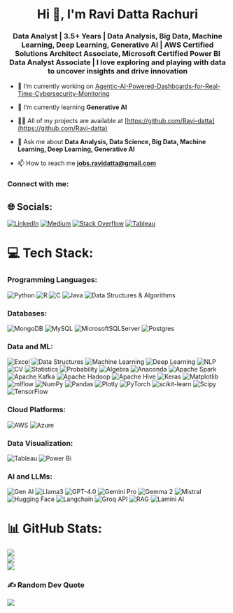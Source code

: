 <h1 align="center">Hi 👋, I'm Ravi Datta Rachuri</h1>
<h3 align="center"> Data Analyst | 3.5+ Years | Data Analysis, Big Data, Machine Learning, Deep Learning, Generative AI | AWS Certified Solutions Architect Associate, Microsoft Certified Power BI Data Analyst Associate | I love exploring and playing with data to uncover insights and drive innovation</h3>

- 🔭 I’m currently working on [Agentic-AI-Powered-Dashboards-for-Real-Time-Cybersecurity-Monitoring<be>](https://github.com/Ravi-datta/Agentic-AI-Powered-Dashboards-for-Real-Time-Cybersecurity-Monitoring)

- 🌱 I’m currently learning **Generative AI**

- 👨‍💻 All of my projects are available at [https://github.com/Ravi-datta](https://github.com/Ravi-datta)

- 💬 Ask me about **Data Analysis, Data Science, Big Data, Machine Learning, Deep Learning, Generative AI**

- 📫 How to reach me **jobs.ravidatta@gmail.com**

<h3 align="left">Connect with me:</h3>


## 🌐 Socials:
[![LinkedIn](https://img.shields.io/badge/LinkedIn-%230077B5.svg?logo=linkedin&logoColor=white)](https://linkedin.com/in/https://www.linkedin.com/in/ravi-datta-rachuri/) [![Medium](https://img.shields.io/badge/Medium-12100E?logo=medium&logoColor=white)](https://medium.com/@ravidatta.rachuri) [![Stack Overflow](https://img.shields.io/badge/-Stackoverflow-FE7A16?logo=stack-overflow&logoColor=white)](https://stackoverflow.com/users/29554077/ravi-datta-rachuri) [![Tableau](https://img.shields.io/badge/Tableau-1F4B99?logo=Tableau&logoColor=white)](https://public.tableau.com/app/profile/ravi.datta.rachuri/vizzes)

# 💻 Tech Stack:

### Programming Languages:
![Python](https://img.shields.io/badge/python-3670A0?style=for-the-badge&logo=python&logoColor=ffdd54)
![R](https://img.shields.io/badge/r-%23276DC3.svg?style=for-the-badge&logo=r&logoColor=white)
![C](https://img.shields.io/badge/c-%2300599C.svg?style=for-the-badge&logo=c&logoColor=white)
![Java](https://img.shields.io/badge/java-%23ED8B00.svg?style=for-the-badge&logo=openjdk&logoColor=white)
![Data Structures & Algorithms](https://img.shields.io/badge/Data%20Structures%20%26%20Algorithms-FF5733?style=for-the-badge&logo=data-structures&logoColor=white)


### Databases:
![MongoDB](https://img.shields.io/badge/MongoDB-%234ea94b.svg?style=for-the-badge&logo=mongodb&logoColor=white)
![MySQL](https://img.shields.io/badge/mysql-4479A1.svg?style=for-the-badge&logo=mysql&logoColor=white)
![MicrosoftSQLServer](https://img.shields.io/badge/Microsoft%20SQL%20Server-CC2927?style=for-the-badge&logo=microsoft%20sql%20server&logoColor=white)
![Postgres](https://img.shields.io/badge/postgres-%23316192.svg?style=for-the-badge&logo=postgresql&logoColor=white)

### Data and ML:
![Excel](https://img.shields.io/badge/Microsoft%20Excel-217346?style=for-the-badge&logo=microsoft-excel&logoColor=white)
![Data Structures](https://img.shields.io/badge/Data%20Structures-FF5733?style=for-the-badge&logo=data-structures&logoColor=white)
![Machine Learning](https://img.shields.io/badge/Machine%20Learning-FF6F00?style=for-the-badge&logo=machine-learning&logoColor=white)
![Deep Learning](https://img.shields.io/badge/Deep%20Learning-DC322F?style=for-the-badge&logo=deep-learning&logoColor=white)
![NLP](https://img.shields.io/badge/NLP-007396?style=for-the-badge&logo=nlp&logoColor=white)
![CV](https://img.shields.io/badge/Computer%20Vision-017CEE?style=for-the-badge&logo=computer-vision&logoColor=white)
![Statistics](https://img.shields.io/badge/Statistics-4D4D4D?style=for-the-badge&logo=statistics&logoColor=white)
![Probability](https://img.shields.io/badge/Probability-660066?style=for-the-badge&logo=probability&logoColor=white)
![Algebra](https://img.shields.io/badge/Algebra-8E44AD?style=for-the-badge&logo=algebra&logoColor=white)
![Anaconda](https://img.shields.io/badge/Anaconda-%2344A833.svg?style=for-the-badge&logo=anaconda&logoColor=white)
![Apache Spark](https://img.shields.io/badge/Apache%20Spark-FDEE21?style=for-the-badge&logo=apachespark&logoColor=black)
![Apache Kafka](https://img.shields.io/badge/Apache%20Kafka-000?style=for-the-badge&logo=apachekafka)
![Apache Hadoop](https://img.shields.io/badge/Apache%20Hadoop-66CCFF?style=for-the-badge&logo=apachehadoop&logoColor=black)
![Apache Hive](https://img.shields.io/badge/Apache%20Hive-FDEE21?style=for-the-badge&logo=apachehive&logoColor=black)
![Keras](https://img.shields.io/badge/Keras-%23D00000.svg?style=for-the-badge&logo=Keras&logoColor=white)
![Matplotlib](https://img.shields.io/badge/Matplotlib-%23ffffff.svg?style=for-the-badge&logo=Matplotlib&logoColor=black)
![mlflow](https://img.shields.io/badge/mlflow-%23d9ead3.svg?style=for-the-badge&logo=numpy&logoColor=blue)
![NumPy](https://img.shields.io/badge/numpy-%23013243.svg?style=for-the-badge&logo=numpy&logoColor=white)
![Pandas](https://img.shields.io/badge/pandas-%23150458.svg?style=for-the-badge&logo=pandas&logoColor=white)
![Plotly](https://img.shields.io/badge/Plotly-%233F4F75.svg?style=for-the-badge&logo=plotly&logoColor=white)
![PyTorch](https://img.shields.io/badge/PyTorch-%23EE4C2C.svg?style=for-the-badge&logo=PyTorch&logoColor=white)
![scikit-learn](https://img.shields.io/badge/scikit--learn-%23F7931E.svg?style=for-the-badge&logo=scikit-learn&logoColor=white)
![Scipy](https://img.shields.io/badge/SciPy-%230C55A5.svg?style=for-the-badge&logo=scipy&logoColor=%white)
![TensorFlow](https://img.shields.io/badge/TensorFlow-%23FF6F00.svg?style=for-the-badge&logo=TensorFlow&logoColor=white)

### Cloud Platforms:
![AWS](https://img.shields.io/badge/AWS-%23FF9900.svg?style=for-the-badge&logo=amazon-aws&logoColor=white)
![Azure](https://img.shields.io/badge/azure-%230072C6.svg?style=for-the-badge&logo=microsoftazure&logoColor=white)

### Data Visualization:
![Tableau](https://img.shields.io/badge/Tableau-E97627?style=for-the-badge&logo=Tableau&logoColor=white)
![Power Bi](https://img.shields.io/badge/power_bi-F2C811?style=for-the-badge&logo=powerbi&logoColor=black)

### AI and LLMs:
![Gen AI](https://img.shields.io/badge/Gen%20AI-FF69B4?style=for-the-badge&logo=artificial-intelligence&logoColor=white)
![Llama3](https://img.shields.io/badge/Llama3-1E90FF?style=for-the-badge&logo=llama&logoColor=white)
![GPT-4.0](https://img.shields.io/badge/GPT--4.0-8A2BE2?style=for-the-badge&logo=OpenAI&logoColor=white)
![Gemini Pro](https://img.shields.io/badge/Gemini%20Pro-FF4500?style=for-the-badge&logo=constellation&logoColor=white)
![Gemma 2](https://img.shields.io/badge/Gemma%202-FFD700?style=for-the-badge&logo=gem&logoColor=white)
![Mistral](https://img.shields.io/badge/Mistral-00CED1?style=for-the-badge&logo=weather&logoColor=white)
![Hugging Face](https://img.shields.io/badge/Hugging%20Face-FFB6C1?style=for-the-badge&logo=hugging-face&logoColor=white)
![Langchain](https://img.shields.io/badge/Langchain-32CD32?style=for-the-badge&logo=chain&logoColor=white)
![Groq API](https://img.shields.io/badge/Groq%20API-000080?style=for-the-badge&logo=api&logoColor=white)
![RAG](https://img.shields.io/badge/RAG-FF6347?style=for-the-badge&logo=graphql&logoColor=white)
![Lamini AI](https://img.shields.io/badge/Lamini%20AI-008080?style=for-the-badge&logo=ai&logoColor=white)

# 📊 GitHub Stats:
![](https://github-readme-stats.vercel.app/api?username=Ravi-datta&theme=dark&hide_border=false&include_all_commits=false&count_private=false)<br/>
![](https://github-readme-streak-stats.herokuapp.com/?user=Ravi-datta&theme=dark&hide_border=false)<br/>
![](https://github-readme-stats.vercel.app/api/top-langs/?username=Ravi-datta&theme=dark&hide_border=false&include_all_commits=false&count_private=false&layout=compact)

### ✍️ Random Dev Quote
![](https://quotes-github-readme.vercel.app/api?type=horizontal&theme=radical)
